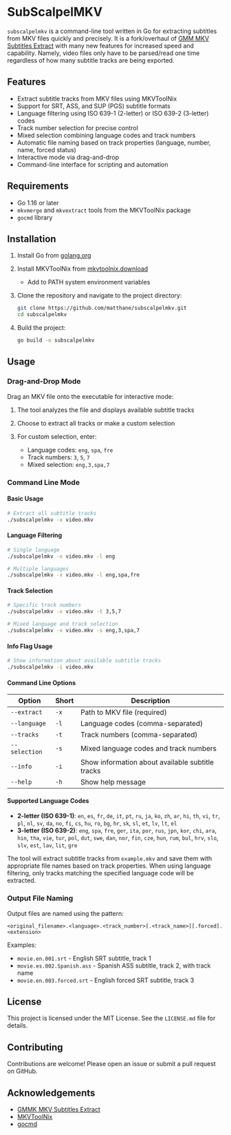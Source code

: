 # SubScalpelMKV

`subscalpelmkv` is a command-line tool written in Go for extracting subtitles from MKV files quickly and precisely. It is a fork/overhaul of [GMM MKV Subtitles Extract](https://github.com/rhaseven7h/gmmmkvsubsextract) with many new features for increased speed and capability. Namely, video files only have to be parsed/read one time regardless of how many subtitle tracks are being exported.

## Features

- Extract subtitle tracks from MKV files using MKVToolNix
- Support for SRT, ASS, and SUP (PGS) subtitle formats
- Language filtering using ISO 639-1 (2-letter) or ISO 639-2 (3-letter) codes
- Track number selection for precise control
- Mixed selection combining language codes and track numbers
- Automatic file naming based on track properties (language, number, name, forced status)
- Interactive mode via drag-and-drop
- Command-line interface for scripting and automation

## Requirements

- Go 1.16 or later
- `mkvmerge` and `mkvextract` tools from the MKVToolNix package
- `gocmd` library

## Installation

1. Install Go from [golang.org](https://golang.org/dl/)
2. Install MKVToolNix from [mkvtoolnix.download](https://mkvtoolnix.download/)
    - Add to PATH system environment variables
3. Clone the repository and navigate to the project directory:

    ```sh
    git clone https://github.com/matthane/subscalpelmkv.git
    cd subscalpelmkv
    ```
4. Build the project:

    ```sh
    go build -o subscalpelmkv
    ```

## Usage

### Drag-and-Drop Mode

Drag an MKV file onto the executable for interactive mode:

1. The tool analyzes the file and displays available subtitle tracks

2. Choose to extract all tracks or make a custom selection

3. For custom selection, enter:
   - Language codes: `eng`, `spa`, `fre`
   - Track numbers: `3`, `5`, `7`
   - Mixed selection: `eng,3,spa,7`

### Command Line Mode

#### Basic Usage
```sh
# Extract all subtitle tracks
./subscalpelmkv -x video.mkv
```

#### Language Filtering
```sh
# Single language
./subscalpelmkv -x video.mkv -l eng

# Multiple languages
./subscalpelmkv -x video.mkv -l eng,spa,fre
```

#### Track Selection
```sh
# Specific track numbers
./subscalpelmkv -x video.mkv -t 3,5,7

# Mixed language and track selection
./subscalpelmkv -x video.mkv -s eng,3,spa,7
```

#### Info Flag Usage
```sh
# Show information about available subtitle tracks
./subscalpelmkv -i video.mkv
```

#### Command Line Options

| Option | Short | Description |
|--------|-------|-------------|
| `--extract` | `-x` | Path to MKV file (required) |
| `--language` | `-l` | Language codes (comma-separated) |
| `--tracks` | `-t` | Track numbers (comma-separated) |
| `--selection` | `-s` | Mixed language codes and track numbers |
| `--info` | `-i` | Show information about available subtitle tracks |
| `--help` | `-h` | Show help message |

#### Supported Language Codes
- **2-letter (ISO 639-1)**: `en`, `es`, `fr`, `de`, `it`, `pt`, `ru`, `ja`, `ko`, `zh`, `ar`, `hi`, `th`, `vi`, `tr`, `pl`, `nl`, `sv`, `da`, `no`, `fi`, `cs`, `hu`, `ro`, `bg`, `hr`, `sk`, `sl`, `et`, `lv`, `lt`, `el`
- **3-letter (ISO 639-2)**: `eng`, `spa`, `fre`, `ger`, `ita`, `por`, `rus`, `jpn`, `kor`, `chi`, `ara`, `hin`, `tha`, `vie`, `tur`, `pol`, `dut`, `swe`, `dan`, `nor`, `fin`, `cze`, `hun`, `rum`, `bul`, `hrv`, `slo`, `slv`, `est`, `lav`, `lit`, `gre`

The tool will extract subtitle tracks from `example.mkv` and save them with appropriate file names based on track properties. When using language filtering, only tracks matching the specified language code will be extracted.

### Output File Naming

Output files are named using the pattern:
```
<original_filename>.<language>.<track_number>[.<track_name>][.forced].<extension>
```

Examples:
- `movie.en.001.srt` - English SRT subtitle, track 1
- `movie.es.002.Spanish.ass` - Spanish ASS subtitle, track 2, with track name
- `movie.en.003.forced.srt` - English forced SRT subtitle, track 3

## License

This project is licensed under the MIT License. See the `LICENSE.md` file for details.

## Contributing

Contributions are welcome! Please open an issue or submit a pull request on GitHub.

## Acknowledgements

- [GMMK MKV Subtitles Extract](https://github.com/rhaseven7h/gmmmkvsubsextract)
- [MKVToolNix](https://mkvtoolnix.download/)
- [gocmd](https://github.com/devfacet/gocmd)
